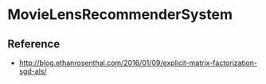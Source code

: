 # MovieLensRecommenderSystem
## Reference
- http://blog.ethanrosenthal.com/2016/01/09/explicit-matrix-factorization-sgd-als/
